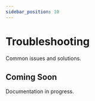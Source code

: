 ```yaml
---
sidebar_position: 10
---
```


# Troubleshooting

Common issues and solutions.

## Coming Soon

Documentation in progress.
